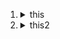 1. <details>
    <summary>this</summary>

    - <details>
        <summary>another</summary>

        - d
        - e
        </details>
    - b
        - f
        - g
    - c
    - d
    - thisss   
    - a
    - b 
    </details>
1. <details>
    <summary>this2</summary>
    </details>